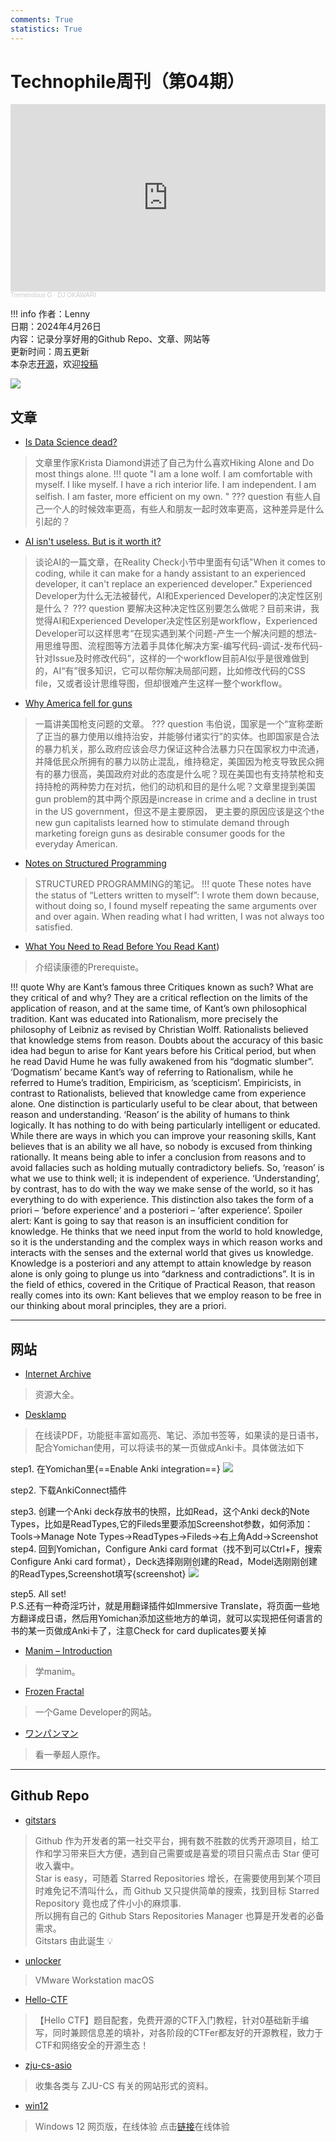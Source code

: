 ```yaml
---
comments: True
statistics: True
---
```


# Technophile周刊（第04期）

<iframe width="100%" height="300" scrolling="no" frameborder="no" allow="autoplay" src="https://w.soundcloud.com/player/?url=https%3A//api.soundcloud.com/playlists/343655021&color=%23ff5500&auto_play=false&hide_related=false&show_comments=true&show_user=true&show_reposts=false&show_teaser=true&visual=true"></iframe><div style="font-size: 10px; color: #cccccc;line-break: anywhere;word-break: normal;overflow: hidden;white-space: nowrap;text-overflow: ellipsis; font-family: Interstate,Lucida Grande,Lucida Sans Unicode,Lucida Sans,Garuda,Verdana,Tahoma,sans-serif;font-weight: 100;"><a href="https://soundcloud.com/tremendous-g" title="Tremendous G" target="_blank" style="color: #cccccc; text-decoration: none;">Tremendous G</a> · <a href="https://soundcloud.com/tremendous-g/sets/dj-okawari" title="DJ OKAWARI" target="_blank" style="color: #cccccc; text-decoration: none;">DJ OKAWARI</a></div>

!!! info
    作者：Lenny<br>
    日期：2024年4月26日<br>
    内容：记录分享好用的Github Repo、文章、网站等<br>
    更新时间：周五更新<br>
    本杂志[开源](https://github.com/LennyChenLaw/Weekly)，欢迎[投稿](https://github.com/LennyChenLaw/Weekly/issues)


![](https://s2.loli.net/2024/05/02/zHhE2GQ1MmJCXu5.png)

## 文章
+ [Is Data Science dead?](https://medium.com/low-code-for-advanced-data-science/is-data-science-dead-a5d4421b4b1f)
>文章里作家Krista Diamond讲述了自己为什么喜欢Hiking Alone and Do most things alone.
!!! quote
    "I am a lone wolf. I am comfortable with myself. I like myself. I have a rich interior life. I am independent. I am selfish. I am faster, more efficient on my own. "
??? question
    有些人自己一个人的时候效率更高，有些人和朋友一起时效率更高，这种差异是什么引起的？

+ [AI isn't useless. But is it worth it?](https://www.citationneeded.news/ai-isnt-useless/)
>谈论AI的一篇文章，在Reality Check小节中里面有句话"When it comes to coding, while it can make for a handy assistant to an experienced developer, it can't replace an experienced developer." Experienced Developer为什么无法被替代，AI和Experienced Developer的决定性区别是什么？
??? question
    要解决这种决定性区别要怎么做呢？目前来讲，我觉得AI和Experienced Developer决定性区别是workflow，Experienced Developer可以这样思考“在现实遇到某个问题-产生一个解决问题的想法-用思维导图、流程图等方法着手具体化解决方案-编写代码-调试-发布代码-针对Issue及时修改代码”，这样的一个workflow目前AI似乎是很难做到的，AI“有”很多知识，它可以帮你解决局部问题，比如修改代码的CSS file，又或者设计思维导图，但却很难产生这样一整个workflow。



+ [Why America fell for guns](https://aeon.co/essays/america-fell-for-guns-recently-and-for-reasons-you-will-not-guess)
>一篇讲美国枪支问题的文章。
??? question
    韦伯说，国家是一个“宣称垄断了正当的暴力使用以维持治安，并能够付诸实行”的实体。也即国家是合法的暴力机关，那么政府应该会尽力保证这种合法暴力只在国家权力中流通，并降低民众所拥有的暴力以防止混乱，维持稳定，美国因为枪支导致民众拥有的暴力很高，美国政府对此的态度是什么呢？现在美国也有支持禁枪和支持持枪的两种势力在对抗，他们的动机和目的是什么呢？文章里提到美国gun problem的其中两个原因是increase in crime and a decline in trust in the US government，但这不是主要原因， 更主要的原因应该是这个the new gun capitalists learned how to stimulate demand through marketing foreign guns as desirable consumer goods for the everyday American.

+ [Notes on Structured Programming](https://www.cs.utexas.edu/users/EWD/ewd02xx/EWD249.PDF)
> STRUCTURED PROGRAMMING的笔记。
!!! quote 
    These notes have the status of “Letters written to myself”: I wrote them down because, without doing so, I found myself repeating the same arguments over and over again. When reading what I had written, I was not always too satisfied.

+ [What You Need to Read Before You Read Kant](https://philosophynow.org/issues/161/What_You_Need_to_Read_Before_You_Read_Kant))
>介绍读康德的Prerequiste。

!!! quote 
    Why are Kant’s famous three Critiques known as such? What are they critical of and why? They are a critical reflection on the limits of the application of reason, and at the same time, of Kant’s own philosophical tradition. Kant was educated into Rationalism, more precisely the philosophy of Leibniz as revised by Christian Wolff. Rationalists believed that knowledge stems from reason. Doubts about the accuracy of this basic idea had begun to arise for Kant years before his Critical period, but when he read David Hume he was fully awakened from his “dogmatic slumber”. ‘Dogmatism’ became Kant’s way of referring to Rationalism, while he referred to Hume’s tradition, Empiricism, as ‘scepticism’. Empiricists, in contrast to Rationalists, believed that knowledge came from experience alone. One distinction is particularly useful to be clear about, that between reason and understanding. ‘Reason’ is the ability of humans to think logically. It has nothing to do with being particularly intelligent or educated. While there are ways in which you can improve your reasoning skills, Kant believes that is an ability we all have, so nobody is excused from thinking rationally. It means being able to infer a conclusion from reasons and to avoid fallacies such as holding mutually contradictory beliefs. So, ‘reason’ is what we use to think well; it is independent of experience. ‘Understanding’, by contrast, has to do with the way we make sense of the world, so it has everything to do with experience. This distinction also takes the form of a priori – ‘before experience’ and a posteriori – ‘after experience’. Spoiler alert: Kant is going to say that reason is an insufficient condition for knowledge. He thinks that we need input from the world to hold knowledge, so it is the understanding and the complex ways in which reason works and interacts with the senses and the external world that gives us knowledge. Knowledge is a posteriori and any attempt to attain knowledge by reason alone is only going to plunge us into “darkness and contradictions”. It is in the field of ethics, covered in the Critique of Practical Reason, that reason really comes into its own: Kant believes that we employ reason to be free in our thinking about moral principles, they are a priori.
  
-------------

## 网站
+ [Internet Archive](https://archive.org/)
>资源大全。
+ [Desklamp](https://app.desklamp.io/)
>在线读PDF，功能挺丰富如高亮、笔记、添加书签等，如果读的是日语书，配合Yomichan使用，可以将读书的某一页做成Anki卡。具体做法如下

step1. 在Yomichan里{==Enable Anki integration==}
![](https://s2.loli.net/2024/04/26/KpZQGamBFAovs6u.png)

step2. 下载AnkiConnect插件


step3. 创建一个Anki deck存放书的快照，比如Read，这个Anki deck的Note Types，比如是ReadTypes,它的Fileds里要添加Screenshot参数，如何添加：Tools->Manage Note Types->ReadTypes->Fileds->右上角Add->Screenshot
step4. 回到Yomichan，Configure Anki card format（找不到可以Ctrl+F，搜索Configure Anki card format），Deck选择刚刚创建的Read，Model选刚刚创建的ReadTypes,Screenshot填写{screenshot}
![](https://s2.loli.net/2024/04/26/XClx9FsoBrcOUVW.png)

step5. All set! <br>
P.S.还有一种奇淫巧计，就是用翻译插件如Immersive Translate，将页面一些地方翻译成日语，然后用Yomichan添加这些地方的单词，就可以实现把任何语言的书的某一页做成Anki卡了，注意Check for card duplicates要关掉


+ [Manim – Introduction](https://slama.dev/manim/introduction/)
>学manim。
+ [ Frozen Fractal](https://frozenfractal.com/)
>一个Game Developer的网站。
+ [ワンパンマン](http://galaxyheavyblow.web.fc2.com/)
>看一拳超人原作。

-----------------

## Github Repo
+ [gitstars](https://github.com/cfour-hi/gitstars)
>Github 作为开发者的第一社交平台，拥有数不胜数的优秀开源项目，给工作和学习带来巨大方便，遇到自己需要或是喜爱的项目只需点击 Star 便可收入囊中。<br>
Star is easy，可随着 Starred Repositories 增长，在需要使用到某个项目时难免记不清叫什么，而 Github 又只提供简单的搜索，找到目标 Starred Repository 竟也成了件小小的麻烦事.<br>
所以拥有自己的 Github Stars Repositories Manager 也算是开发者的必备需求。<br>
Gitstars 由此诞生 💡<br>
+ [unlocker](https://github.com/paolo-projects/unlocker)
>VMware Workstation macOS
+ [Hello-CTF](https://github.com/ProbiusOfficial/Hello-CTF)
>【Hello CTF】题目配套，免费开源的CTF入门教程，针对0基础新手编写，同时兼顾信息差的填补，对各阶段的CTFer都友好的开源教程，致力于CTF和网络安全的开源生态！
+ [zju-cs-asio](https://github.com/IsshikiHugh/zju-cs-asio)
>收集各类与 ZJU-CS 有关的网站形式的资料。
+ [win12](https://github.com/tjy-gitnub/win12)
>Windows 12 网页版，在线体验 点击[链接](tjy-gitnub.github.io/win12/desktop.html)在线体验


